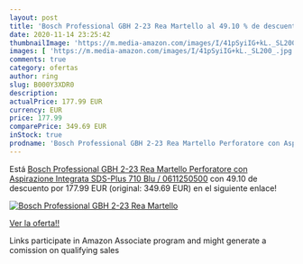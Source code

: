 ```yaml
---
layout: post
title: 'Bosch Professional GBH 2-23 Rea Martello al 49.10 % de descuento'
date: 2020-11-14 23:25:42
thumbnailImage: 'https://m.media-amazon.com/images/I/41pSyiIG+kL._SL200_.jpg'
images: [ 'https://m.media-amazon.com/images/I/41pSyiIG+kL._SL200_.jpg' ]
comments: true
category: ofertas
author: ring
slug: B000Y3XDR0
description:
actualPrice: 177.99 EUR
currency: EUR
price: 177.99
comparePrice: 349.69 EUR
inStock: true
prodname: 'Bosch Professional GBH 2-23 Rea Martello Perforatore con Aspirazione Integrata  SDS-Plus  710  Blu / 0611250500'
---
```


Está [Bosch Professional GBH 2-23 Rea Martello Perforatore con Aspirazione Integrata  SDS-Plus  710  Blu / 0611250500](https://www.amazon.it/dp/B000Y3XDR0/?tag=tolees00-21) con 49.10 de descuento por 177.99 EUR (original: 349.69 EUR) en el siguiente enlace!

[![Bosch Professional GBH 2-23 Rea Martello](https://m.media-amazon.com/images/I/41pSyiIG+kL._SL200_.jpg)](https://www.amazon.it/dp/B000Y3XDR0/?tag=tolees00-21)

[Ver la oferta!!](https://www.amazon.it/dp/B000Y3XDR0/?tag=tolees00-21)

Links participate in Amazon Associate program and might generate a comission on qualifying sales


